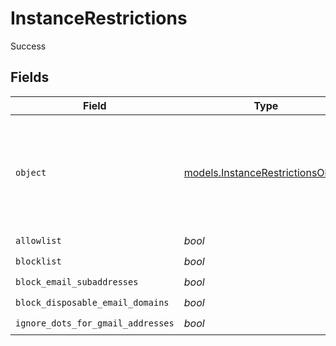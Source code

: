 # InstanceRestrictions

Success


## Fields

| Field                                                                                 | Type                                                                                  | Required                                                                              | Description                                                                           | Example                                                                               |
| ------------------------------------------------------------------------------------- | ------------------------------------------------------------------------------------- | ------------------------------------------------------------------------------------- | ------------------------------------------------------------------------------------- | ------------------------------------------------------------------------------------- |
| `object`                                                                              | [models.InstanceRestrictionsObject](../models/instancerestrictionsobject.md)          | :heavy_check_mark:                                                                    | String representing the object's type. Objects of the same type share the same value. | instance_restrictions                                                                 |
| `allowlist`                                                                           | *bool*                                                                                | :heavy_check_mark:                                                                    | N/A                                                                                   | false                                                                                 |
| `blocklist`                                                                           | *bool*                                                                                | :heavy_check_mark:                                                                    | N/A                                                                                   | true                                                                                  |
| `block_email_subaddresses`                                                            | *bool*                                                                                | :heavy_check_mark:                                                                    | N/A                                                                                   | true                                                                                  |
| `block_disposable_email_domains`                                                      | *bool*                                                                                | :heavy_check_mark:                                                                    | N/A                                                                                   |                                                                                       |
| `ignore_dots_for_gmail_addresses`                                                     | *bool*                                                                                | :heavy_check_mark:                                                                    | N/A                                                                                   | false                                                                                 |